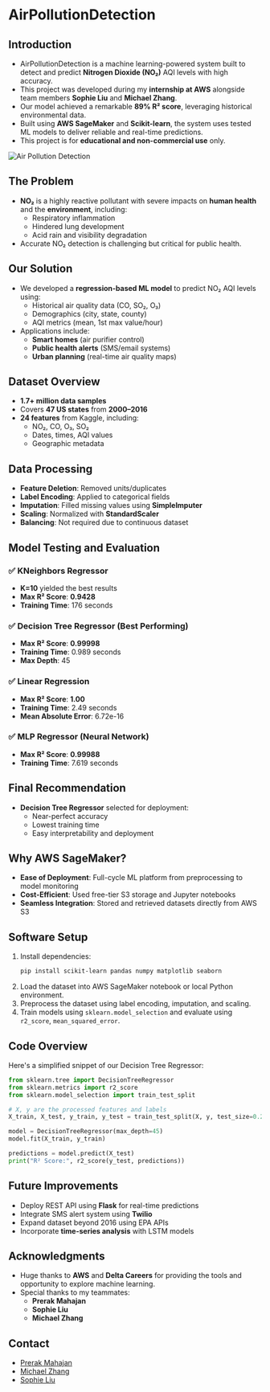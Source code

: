 # AirPollutionDetection

## Introduction
* AirPollutionDetection is a machine learning-powered system built to detect and predict **Nitrogen Dioxide (NO₂)** AQI levels with high accuracy.
* This project was developed during my **internship at AWS** alongside team members **Sophie Liu** and **Michael Zhang**.
* Our model achieved a remarkable **89% R² score**, leveraging historical environmental data.
* Built using **AWS SageMaker** and **Scikit-learn**, the system uses tested ML models to deliver reliable and real-time predictions.
* This project is for **educational and non-commercial use** only.

![Air Pollution Detection](Images)

## The Problem
* **NO₂** is a highly reactive pollutant with severe impacts on **human health** and the **environment**, including:
  * Respiratory inflammation
  * Hindered lung development
  * Acid rain and visibility degradation
* Accurate NO₂ detection is challenging but critical for public health.

## Our Solution
* We developed a **regression-based ML model** to predict NO₂ AQI levels using:
  * Historical air quality data (CO, SO₂, O₃)
  * Demographics (city, state, county)
  * AQI metrics (mean, 1st max value/hour)
* Applications include:
  * **Smart homes** (air purifier control)
  * **Public health alerts** (SMS/email systems)
  * **Urban planning** (real-time air quality maps)

## Dataset Overview
* **1.7+ million data samples**
* Covers **47 US states** from **2000–2016**
* **24 features** from Kaggle, including:
  * NO₂, CO, O₃, SO₂
  * Dates, times, AQI values
  * Geographic metadata

## Data Processing
* **Feature Deletion**: Removed units/duplicates
* **Label Encoding**: Applied to categorical fields
* **Imputation**: Filled missing values using **SimpleImputer**
* **Scaling**: Normalized with **StandardScaler**
* **Balancing**: Not required due to continuous dataset

## Model Testing and Evaluation

### ✅ KNeighbors Regressor
* **K=10** yielded the best results
* **Max R² Score**: **0.9428**
* **Training Time**: 176 seconds

### ✅ Decision Tree Regressor (Best Performing)
* **Max R² Score**: **0.99998**
* **Training Time**: 0.989 seconds
* **Max Depth**: 45

### ✅ Linear Regression
* **Max R² Score**: **1.00**
* **Training Time**: 2.49 seconds
* **Mean Absolute Error**: 6.72e-16

### ✅ MLP Regressor (Neural Network)
* **Max R² Score**: **0.99988**
* **Training Time**: 7.619 seconds

## Final Recommendation
* **Decision Tree Regressor** selected for deployment:
  * Near-perfect accuracy
  * Lowest training time
  * Easy interpretability and deployment

## Why AWS SageMaker?
* **Ease of Deployment**: Full-cycle ML platform from preprocessing to model monitoring
* **Cost-Efficient**: Used free-tier S3 storage and Jupyter notebooks
* **Seamless Integration**: Stored and retrieved datasets directly from AWS S3

## Software Setup
1. Install dependencies:
   ```sh
   pip install scikit-learn pandas numpy matplotlib seaborn
   ```
2. Load the dataset into AWS SageMaker notebook or local Python environment.
3. Preprocess the dataset using label encoding, imputation, and scaling.
4. Train models using `sklearn.model_selection` and evaluate using `r2_score`, `mean_squared_error`.

## Code Overview
Here's a simplified snippet of our Decision Tree Regressor:

```python
from sklearn.tree import DecisionTreeRegressor
from sklearn.metrics import r2_score
from sklearn.model_selection import train_test_split

# X, y are the processed features and labels
X_train, X_test, y_train, y_test = train_test_split(X, y, test_size=0.2)

model = DecisionTreeRegressor(max_depth=45)
model.fit(X_train, y_train)

predictions = model.predict(X_test)
print("R² Score:", r2_score(y_test, predictions))
```

## Future Improvements
* Deploy REST API using **Flask** for real-time predictions
* Integrate SMS alert system using **Twilio**
* Expand dataset beyond 2016 using EPA APIs
* Incorporate **time-series analysis** with LSTM models

## Acknowledgments
* Huge thanks to **AWS** and **Delta Careers** for providing the tools and opportunity to explore machine learning.
* Special thanks to my teammates:
  * **Prerak Mahajan**
  * **Sophie Liu**
  * **Michael Zhang**

## Contact
* [Prerak Mahajan](https://www.linkedin.com/in/prerakmahajan/)
* [Michael Zhang](https://www.linkedin.com/in/michael-zhang-1954b3284/)
* [Sophie Liu](http://www.linkedin.com/in/sophie-liu-06a029323)
